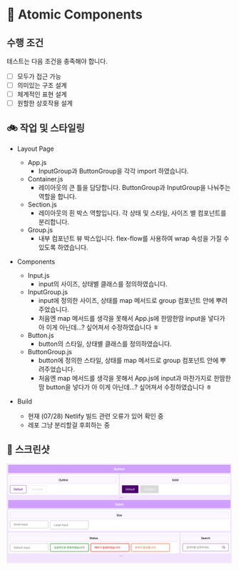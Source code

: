 # 🤝 <span style="color:#303030;">Atomic Components</span>

## <span style="color:#303030;">수행 조건</span>

테스트는 다음 조건을 충족해야 합니다.

- [ ] 모두가 접근 가능
- [ ] 의미있는 구조 설계
- [ ] 체계적인 표현 설계
- [ ] 원할한 상호작용 설계

## 🚲 <span style="color:#303030;">작업 및 스타일링</span>

- Layout Page

  - App.js
    - InputGroup과 ButtonGroup을 각각 import 하였습니다.
  - Container.js
    - 레이아웃의 큰 틀을 담당합니다. ButtonGroup과 InputGroup을 나눠주는 역할을 합니다.
  - Section.js
    - 레이아웃의 흰 박스 역할입니다. 각 상태 및 스타일, 사이즈 별 컴포넌트를 분리합니다.
  - Group.js
    - 내부 컴포넌트 뷰 박스입니다. flex-flow를 사용하여 wrap 속성을 가질 수 있도록 하였습니다.

- Components

  - Input.js
    - input의 사이즈, 상태별 클래스를 정의하였습니다.
  - InputGroup.js
    - input에 정의한 사이즈, 상태를 map 메서드로 group 컴포넌트 안에 뿌려주었습니다.
    - 처음엔 map 메서드를 생각을 못해서 App.js에 한땀한땀 input을 넣다가 아 이게 아닌데...? 싶어져서 수정하였습니다 ㅎ
  - Button.js
    - button의 스타일, 상태별 클래스를 정의하였습니다.
  - ButtonGroup.js
    - button에 정의한 스타일, 상태를 map 메서드로 group 컴포넌트 안에 뿌려주었습니다.
    - 처음엔 map 메서드를 생각을 못해서 App.js에 input과 마찬가지로 한땀한땀 button을 넣다가 아 이게 아닌데...? 싶어져서 수정하였습니다 ㅎ

- Build
  - 현재 (07/28) Netlify 빌드 관련 오류가 있어 확인 중
  - 레포 그냥 분리할걸 후회하는 중

## 🎥 <span style="color:#303030;">스크린샷</span>

![과제 스크린샷](image.png)
